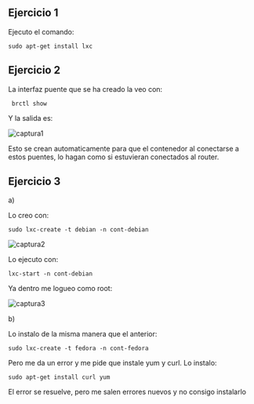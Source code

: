 Ejercicio 1
-----------

Ejecuto el comando:

    sudo apt-get install lxc
    

Ejercicio 2
-----------

La interfaz puente que se ha creado la veo con:

     brctl show
     
Y la salida es:

![captura1](https://dl.dropbox.com/s/bevwg3vjjm14lpv/interfaces-puente.png)

Esto se crean automaticamente para que el contenedor al conectarse a estos puentes, lo hagan como si estuvieran conectados
al router.

Ejercicio 3
-----------

a)

Lo creo con:

    sudo lxc-create -t debian -n cont-debian

![captura2](https://dl.dropbox.com/s/6zj4rckzer01p4c/contenedor-debian.png)

Lo ejecuto con:

    lxc-start -n cont-debian
    
Ya dentro me logueo como root:

![captura3](https://dl.dropbox.com/s/ermtxzv1mwg6w3y/cont-debian-ejecuta.png)

b)

Lo instalo de la misma manera que el anterior:

    sudo lxc-create -t fedora -n cont-fedora

Pero me da un error y me pide que instale yum y curl. Lo instalo:

    sudo apt-get install curl yum
    
El error se resuelve, pero me salen errores nuevos y no consigo instalarlo




